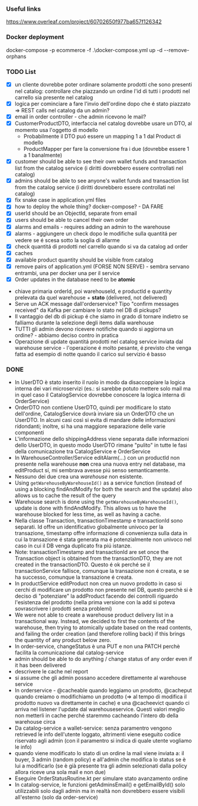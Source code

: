 ### Useful links
https://www.overleaf.com/project/60702650f977ba657f126342

### Docker deployment
docker-compose -p ecommerce -f .\docker-compose.yml up -d --remove-orphans

### TODO List

- [X] un cliente dovrebbe poter ordinare solamente prodotti che sono presenti nel catalog: controllare che piazzando un ordine l'id di tutti i prodotti nel carrello sia presente nel catalog
- [X] logica per cominciare a fare l'invio dell'ordine dopo che é stato piazzato => REST calls nel catalog da un admin?
- [X] email in order controller - che admin ricevono le mail?
- [X] CustomerProductDTO, interfaccia nel catalog dovrebbe usare un DTO, al momento usa l'oggetto di modello
    - Probabilmente il DTO puó essere un mapping 1 a 1 dal Product di modello
    - ProductMapper per fare la conversione fra i due (dovrebbe essere 1 a 1 banalmente)
- [X] customer should be able to see their own wallet funds and transaction list from the catalog service (i diritti dovrebbero essere controllati nel catalog)
- [X] admins should be able to see anyone's wallet funds and transaction list from the catalog service (i diritti dovrebbero essere controllati nel catalog)
- [X] fix snake case in application.yml files
- [X] how to deploy the whole thing? docker-compose? - DA FARE
- [X] userId should be an ObjectId, separate from email
- [X] users should be able to cancel their own order
- [X] alarms and emails - requires adding an admin to the warehouse
- [X] alarms - aggiungere un check dopo le modifiche sulla quantitá per vedere se é scesa sotto la soglia di allarme
- [X] check quantitá di prodotti nel carrello quando si va da catalog ad order
- [X] caches
- [X] available product quantity should be visible from catalog
- [X] remove pairs of application.yml (FORSE NON SERVE) - sembra servano entrambi, una per docker una per il service
- [X] Order updates in the database need to be **atomic**

- chiave primaria orderId, poi warehouseId, e productId e quantity prelevata da quel warehouse + **stato** (delivered, not delivered)
- Serve un ACK message dall'orderservice? Tipo "confirm messages received" da Kafka per cambiare lo stato nel DB di pickups?
- Il vantaggio del db di pickup é che siamo in grado di tornare indietro se falliamo durante la selezione degli items dalla warehouse
- TUTTI gli admin devono ricevere notifiche quando si aggiorna un ordine? - abbiamo deciso contro in pratica
- Operazione di update quantitá prodotti nel catalog service inviata dal warehouse service - l'operazione é molto pesante, é previsto che venga fatta ad esempio di notte quando il carico sul servizio é basso

### DONE

- In UserDTO è stato inserito il ruolo in modo da disaccoppiare la logica interna dei vari microservizi (es.: si sarebbe potuto mettere solo mail ma in quel caso il CatalogService dovrebbe conoscere la logica interna di OrderService)
- OrderDTO non contiene UserDTO, quindi per modificare lo stato dell'ordine, CatalogService dovrà inviare sia un OrderDTO che un UserDTO. In alcuni casi così si evita di mandare delle informazioni ridondanti; inoltre, si ha una maggiore separazione delle varie componenti
- L'informazione dello shippingAddress viene separata dalle informazioni dello UserDTO, in questo modo UserDTO rimane "pulito" in tutte le fasi della comunicazione tra CatalogService e OrderService 
- In WarehouseController/Service editAlarm(...) con un productId non presente nella warehouse **non** crea una nuova entry nel database, ma editProduct sí, mi sembrava avesse piú senso semanticamente.
- Nessuno dei due crea una *warehouse* non esistente.
- Using `getWarehouseByWarehouseId()` as a service function (instead of using a blocking findAndModify for both the search and the update) also allows us to cache the result of the query 
- Warehouse search is done using the `getWarehouseByWarehouseId()`, update is done with findAndModify. This allows us to have the warehouse blocked for less time, as well as having a cache.
- Nella classe Transaction, transactionTimestamp e transactionId sono separati. Id offre un identificativo globalmente univoco per la transazione, timestamp offre informazione di convenienza sulla data in cui la transazione é stata generata ma é potenzialmente non univoco nel caso in cui il DB venga duplicato fra piú istanze.
- Note: transactionTimestamp and transactionId are set once the Transaction object is obtained from the transactionDTO, they are not created in the transactionDTO. Questo é ok perché se il transactionService fallisce, comunque la transazione non é creata, e se ha successo, comunque la transazione é creata.
- In productService editProduct non crea un nuovo prodotto in caso si cerchi di modificare un prodotto non presente nel DB, questo perchè si è deciso di "potenziare" la addProduct facendo dei controlli riguardo l'esistenza del prodotto (nella prima versione con la add si poteva sovrascrivere i prodotti senza problemi)
- We were not able to create a warehouse product delivery list in a transactional way. Instead, we decided to first the contents of the warehouse, then trying to atomically update based on the read contents, and failing the order creation (and therefore rolling back) if this brings the quantity of any product below zero.
- In order-service, changeStatus è una PUT e non una PATCH perchè facilita la comunicazione dal catalog-service
- admin should be able to do anything / change status of any order even if it has been delivered
- descrivere le cache nel report
- si assume che gli admin possano accedere direttamente al warehouse service 
- In orderservice - @cacheable quando leggiamo un prodotto, @cacheput quando creiamo o modifichiamo un prodotto (=> al tempo di modifica il prodotto nuovo va direttamente in cache) e una @cacheevict quando ci arriva nel listener l'update dal warehouseservice. Questi valori meglio non metterli in cache perché staremmo cacheando l'intero db della warehouse circa
- Da catalog-service a wallet-service: senza paramentro vengono retrieved le info dell'utente loggato, altrimenti viene eseguito codice riservato agli admin (con il paramentro si indica di quale utente vogliamo le info)
- quando viene modificato lo stato di un ordine la mail viene inviata a: il buyer, 3 admin (random policy) e all'admin che modifica lo status se è lui a modificarlo (se è già presente tra gli admin selezionati dalla policy allora riceve una sola mail e non due)
- Eseguire OrderStatusRoutine.kt per simulare stato avanzamento ordine
- In catalog-service, le funzioni getAdminsEmail() e getEmailById() solo utilizzabili solo dagli admin ma in realtà non dovrebbero essere visibili all'esterno (solo da order-service)